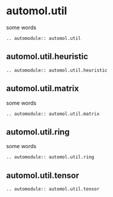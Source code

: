 # automol.util 
some words
```{eval-rst}
.. automodule:: automol.util
```
## automol.util.heuristic
```{eval-rst}
.. automodule:: automol.util.heuristic
```
## automol.util.matrix
some words
```{eval-rst}
.. automodule:: automol.util.matrix
```
## automol.util.ring
some words
```{eval-rst}
.. automodule:: automol.util.ring
```
## automol.util.tensor
```{eval-rst}
.. automodule:: automol.util.tensor
```